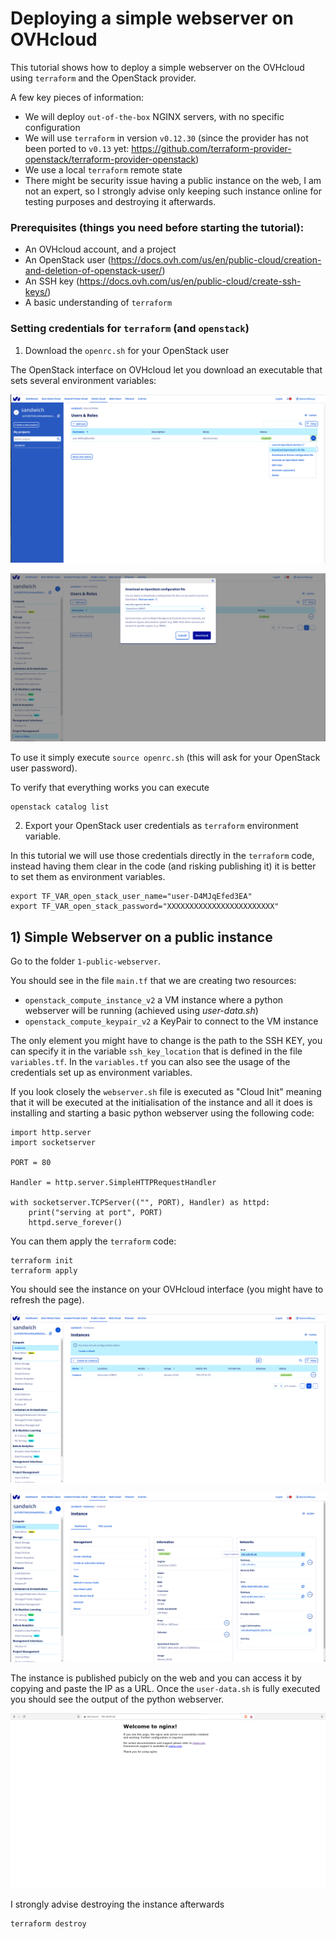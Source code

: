 # Deploying a simple webserver on OVHcloud

This tutorial shows how to deploy a simple webserver on the OVHcloud using `terraform` and the OpenStack provider.

A few key pieces of information:
- We will deploy `out-of-the-box` NGINX servers, with no specific configuration
- We will use `terraform` in version `v0.12.30` (since the provider has not been ported to `v0.13` yet: https://github.com/terraform-provider-openstack/terraform-provider-openstack)
- We use a local `terraform` remote state
- There might be security issue having a public instance on the web, I am not an expert, so I strongly advise only keeping such instance online for testing purposes and destroying it afterwards.

### Prerequisites (things you need before starting the tutorial):
- An OVHcloud account, and a project
- An OpenStack user (https://docs.ovh.com/us/en/public-cloud/creation-and-deletion-of-openstack-user/)
- An SSH key (https://docs.ovh.com/us/en/public-cloud/create-ssh-keys/)
- A basic understanding of `terraform`

### Setting credentials for `terraform` (and `openstack`)

1. Download the `openrc.sh` for your OpenStack user

The OpenStack interface on OVHcloud let you download an executable that sets several environment variables:

![ovh-cloud-dl-openrc.png](screenshots/ovh-cloud-dl-openrc.png) 

![oveh-cloud-choose-region.png](screenshots/oveh-cloud-choose-region.png)

To use it simply execute `source openrc.sh` (this will ask for your OpenStack user password).

To verify that everything works you can execute
```
openstack catalog list
```

2. Export your OpenStack user credentials as `terraform` environment variable.

In this tutorial we will use those credentials directly in the `terraform` code, instead having them clear in the code (and risking publishing it) it is better to set them as environment variables.

```
export TF_VAR_open_stack_user_name="user-D4MJqEfed3EA"
export TF_VAR_open_stack_password="XXXXXXXXXXXXXXXXXXXXXXXX"
```

## 1) Simple Webserver on a public instance

Go to the folder `1-public-webserver`.

You should see in the file `main.tf` that we are creating two resources:
- `openstack_compute_instance_v2` a VM instance where a python webserver will be running (achieved using *user-data.sh*)
- `openstack_compute_keypair_v2` a KeyPair to connect to the VM instance 

The only element you might have to change is the path to the SSH KEY, you can specify it in the variable `ssh_key_location` that is defined in the file `variables.tf`.
In the `variables.tf` you can also see the usage of the credentials set up as environment variables. 

If you look closely the `webserver.sh` file is executed as "Cloud Init" meaning that it will be executed at the initialisation of the instance and all it does is installing and starting a basic python webserver using the following code:
```
import http.server
import socketserver

PORT = 80

Handler = http.server.SimpleHTTPRequestHandler

with socketserver.TCPServer(("", PORT), Handler) as httpd:
    print("serving at port", PORT)
    httpd.serve_forever()
```

You can them apply the `terraform` code:
```
terraform init
terraform apply
```

You should see the instance on your OVHcloud interface (you might have to refresh the page).

![ovh-instances.png](screenshots/ovh-instances.png)

![ovh-instance.png](screenshots/ovh-instance.png)

The instance is published pubicly on the web and you can access it by copying and paste the IP as a URL.
Once the `user-data.sh` is fully executed you should see the output of the python webserver.

![ovh-nginx-up.png](screenshots/ovh-nginx-up.png)

I strongly advise destroying the instance afterwards

```
terraform destroy
```
